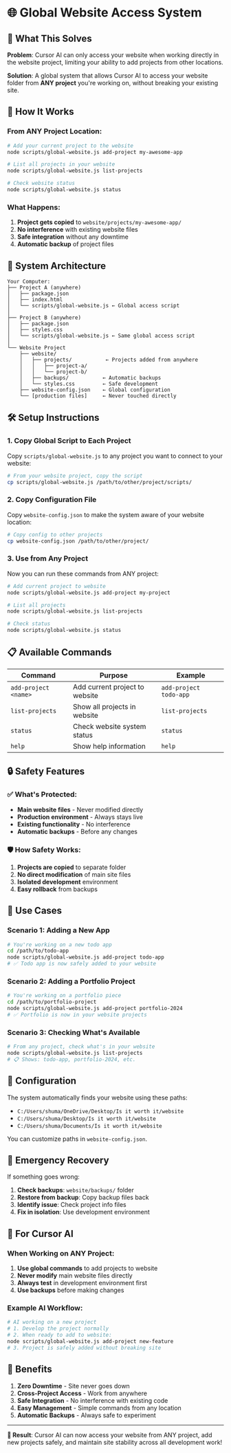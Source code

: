 # 🌐 Global Website Access System

## 🎯 What This Solves

**Problem**: Cursor AI can only access your website when working directly in the website project, limiting your ability to add projects from other locations.

**Solution**: A global system that allows Cursor AI to access your website folder from **ANY project** you're working on, without breaking your existing site.

## 🚀 How It Works

### From ANY Project Location:
```bash
# Add your current project to the website
node scripts/global-website.js add-project my-awesome-app

# List all projects in your website
node scripts/global-website.js list-projects

# Check website status
node scripts/global-website.js status
```

### What Happens:
1. **Project gets copied** to `website/projects/my-awesome-app/`
2. **No interference** with existing website files
3. **Safe integration** without any downtime
4. **Automatic backup** of project files

## 📁 System Architecture

```
Your Computer:
├── Project A (anywhere)
│   ├── package.json
│   ├── index.html
│   └── scripts/global-website.js ← Global access script
│
├── Project B (anywhere)
│   ├── package.json
│   ├── styles.css
│   └── scripts/global-website.js ← Same global access script
│
└── Website Project
    ├── website/
    │   ├── projects/           ← Projects added from anywhere
    │   │   ├── project-a/
    │   │   └── project-b/
    │   ├── backups/           ← Automatic backups
    │   └── styles.css         ← Safe development
    ├── website-config.json    ← Global configuration
    └── [production files]     ← Never touched directly
```

## 🛠️ Setup Instructions

### 1. Copy Global Script to Each Project
Copy `scripts/global-website.js` to any project you want to connect to your website:

```bash
# From your website project, copy the script
cp scripts/global-website.js /path/to/other/project/scripts/
```

### 2. Copy Configuration File
Copy `website-config.json` to make the system aware of your website location:

```bash
# Copy config to other projects
cp website-config.json /path/to/other/project/
```

### 3. Use from Any Project
Now you can run these commands from ANY project:

```bash
# Add current project to website
node scripts/global-website.js add-project my-project

# List all projects
node scripts/global-website.js list-projects

# Check status
node scripts/global-website.js status
```

## 📋 Available Commands

| Command | Purpose | Example |
|---------|---------|---------|
| `add-project <name>` | Add current project to website | `add-project todo-app` |
| `list-projects` | Show all projects in website | `list-projects` |
| `status` | Check website system status | `status` |
| `help` | Show help information | `help` |

## 🔒 Safety Features

### ✅ What's Protected:
- **Main website files** - Never modified directly
- **Production environment** - Always stays live
- **Existing functionality** - No interference
- **Automatic backups** - Before any changes

### 🛡️ How Safety Works:
1. **Projects are copied** to separate folder
2. **No direct modification** of main site files
3. **Isolated development** environment
4. **Easy rollback** from backups

## 🎯 Use Cases

### Scenario 1: Adding a New App
```bash
# You're working on a new todo app
cd /path/to/todo-app
node scripts/global-website.js add-project todo-app
# ✅ Todo app is now safely added to your website
```

### Scenario 2: Adding a Portfolio Project
```bash
# You're working on a portfolio piece
cd /path/to/portfolio-project
node scripts/global-website.js add-project portfolio-2024
# ✅ Portfolio is now in your website projects
```

### Scenario 3: Checking What's Available
```bash
# From any project, check what's in your website
node scripts/global-website.js list-projects
# 📋 Shows: todo-app, portfolio-2024, etc.
```

## 🔧 Configuration

The system automatically finds your website using these paths:
- `C:/Users/shuma/OneDrive/Desktop/Is it worth it/website`
- `C:/Users/shuma/Desktop/Is it worth it/website`
- `C:/Users/shuma/Documents/Is it worth it/website`

You can customize paths in `website-config.json`.

## 🚨 Emergency Recovery

If something goes wrong:
1. **Check backups**: `website/backups/` folder
2. **Restore from backup**: Copy backup files back
3. **Identify issue**: Check project info files
4. **Fix in isolation**: Use development environment

## 📝 For Cursor AI

### When Working on ANY Project:
1. **Use global commands** to add projects to website
2. **Never modify** main website files directly
3. **Always test** in development environment first
4. **Use backups** before making changes

### Example AI Workflow:
```bash
# AI working on a new project
# 1. Develop the project normally
# 2. When ready to add to website:
node scripts/global-website.js add-project new-feature
# 3. Project is safely added without breaking site
```

## 🎉 Benefits

1. **Zero Downtime** - Site never goes down
2. **Cross-Project Access** - Work from anywhere
3. **Safe Integration** - No interference with existing code
4. **Easy Management** - Simple commands from any location
5. **Automatic Backups** - Always safe to experiment

---

**🎯 Result**: Cursor AI can now access your website from ANY project, add new projects safely, and maintain site stability across all development work!

